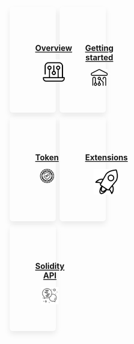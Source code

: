 <style>

.md-typeset h1 {
  color: transparent;
  margin: -20px;
}

.md-content__button, 
.md-sidebar {
    display: none;
}

.md-sidebar.md-sidebar--secondary {
    display: none !important;
}

.grid-item a {     
    display: inline-block;     
    position: relative;    
    z-index: 1;     
    padding: 35px;     
}

.grid-item img {     
    width: 60%;
}

/*
h1 {
    background-repeat: no-repeat;
    background-attachment: fixed;
    background-position: center center; 
    background-size: cover;
    height: 100%;
    width: auto;
    text-align: center;
}*/


* {
  box-sizing: border-box;
}


.md-typeset h2 {
    color: black;
    font-weight: 300;
    font-size: 23px;
    width: auto;
    align-content: center;
    padding-bottom: 25px;
    margin-top: -30px;
}


.md-main {
    background-color: white;
}


.grid-container {
    display: flex;
    flex-wrap: wrap;
    width: 100%;
    padding: 10px;
    align-items: stretch;
}


.grid-item {

  background-color: hsla(0,0%,100%,0);
  border-radius: 8px;
  -webkit-box-shadow: 0 8px 16px 0 rgb(17 17 17 / 8%);
  box-shadow: 0 8px 16px 0 rgb(17 17 17 / 8%);
  padding: 33px;
  margin: 5px;
  text-align: center;
  align-items: center;
  flex: 32%;
  width: 32%;  

}


@media screen and (max-width: 1000px) {
  .grid-item {
    flex: 32%;
    max-width: 32%;
  }
}


@media screen and (max-width: 800px) {
  .grid-item {
    flex: 48%;
    max-width: 48%;
  }
}


@media screen and (max-width: 600px) {
  .grid-item {
    flex: 100%;
    max-width: 100%;
  }
}

/*
.grid-splash {
    background-color: none;
    margin: 10px 10px;
    font-size: 2em;
    text-align: center;
    width: 100%;
}*/

</style>


<div class="grid-container">
    
  <!--<div class="grid-splash">
    Landing page demo title
  </div>-->


  <div class="grid-item"><a href="/UniversalToken-extendable/overview/welcome"><h2>Overview </h2>
      <img src="cdn/images/index-icons/5.png" alt=""></a>
  </div>

  <div class="grid-item"><a href="/UniversalToken-extendable/getting-started/prerequisites"><h2>Getting started</h2>
      <img src="cdn/images/index-icons/4.png" alt=""></a>
  </div>
  
  <div class="grid-item"><a href="/UniversalToken-extendable/tokens/overview"><h2>Token</h2>  
        <img src="cdn/images/index-icons/10.png" alt=""></a>
  </div>
  
  <div class="grid-item"><a href="/UniversalToken-extendable/extensions/overview"><h2>Extensions</h2>
        <img src="cdn/images/index-icons/12.png" alt=""></a>
  </div>
  
  <div class="grid-item"><a href="/UniversalToken-extendable/API/ERC20"><h2>Solidity API</h2>
      <img src="cdn/images/index-icons/8.png" alt=""></a>
  </div>

</div>

